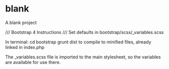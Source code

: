 # blank
A blank project

/// Bootstrap 4 Instructions ///
Set defaults in bootstrap/scss/_variables.scss

In terminal: 
cd bootstrap
grunt dist
to compile to minified files, already linked in index.php

The _variables.scss file is imported to the main stylesheet, so the variables are available for use there.
